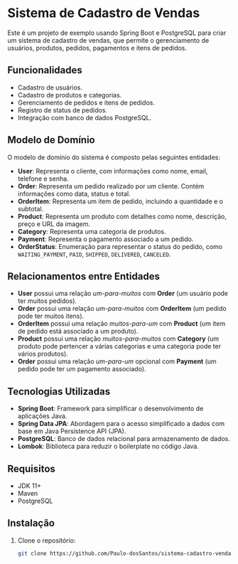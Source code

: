 # Sistema de Cadastro de Vendas

Este é um projeto de exemplo usando Spring Boot e PostgreSQL para criar um sistema de cadastro de vendas, que permite o gerenciamento de usuários, produtos, pedidos, pagamentos e itens de pedidos.

## Funcionalidades

- Cadastro de usuários.
- Cadastro de produtos e categorias.
- Gerenciamento de pedidos e itens de pedidos.
- Registro de status de pedidos.
- Integração com banco de dados PostgreSQL.

## Modelo de Domínio

O modelo de domínio do sistema é composto pelas seguintes entidades:

- **User**: Representa o cliente, com informações como nome, email, telefone e senha.
- **Order**: Representa um pedido realizado por um cliente. Contém informações como data, status e total.
- **OrderItem**: Representa um item de pedido, incluindo a quantidade e o subtotal.
- **Product**: Representa um produto com detalhes como nome, descrição, preço e URL da imagem.
- **Category**: Representa uma categoria de produtos.
- **Payment**: Representa o pagamento associado a um pedido.
- **OrderStatus**: Enumeração para representar o status do pedido, como `WAITING_PAYMENT`, `PAID`, `SHIPPED`, `DELIVERED`, `CANCELED`.

## Relacionamentos entre Entidades

- **User** possui uma relação *um-para-muitos* com **Order** (um usuário pode ter muitos pedidos).
- **Order** possui uma relação *um-para-muitos* com **OrderItem** (um pedido pode ter muitos itens).
- **OrderItem** possui uma relação *muitos-para-um* com **Product** (um item de pedido está associado a um produto).
- **Product** possui uma relação *muitos-para-muitos* com **Category** (um produto pode pertencer a várias categorias e uma categoria pode ter vários produtos).
- **Order** possui uma relação *um-para-um* opcional com **Payment** (um pedido pode ter um pagamento associado).
  
## Tecnologias Utilizadas

- **Spring Boot**: Framework para simplificar o desenvolvimento de aplicações Java.
- **Spring Data JPA**: Abordagem para o acesso simplificado a dados com base em Java Persistence API (JPA).
- **PostgreSQL**: Banco de dados relacional para armazenamento de dados.
- **Lombok**: Biblioteca para reduzir o boilerplate no código Java.

## Requisitos

- JDK 11+
- Maven
- PostgreSQL

## Instalação

1. Clone o repositório:

   ```bash
   git clone https://github.com/Paulo-dosSantos/sistema-cadastro-vendas.git
